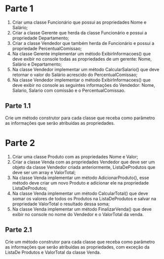 # Parte 1
1. Criar uma classe Funcionário que possui as propriedades Nome e Salário;
2. Criar a classe Gerente que herda da classe Funcionário e possui a propriedade
Departamento;
3. Criar a classe Vendedor que também herda de Funcionário e possui a propriedade
PercentualComissao;
4. Na classe Gerente implementar um método ExibirInformacoes() que deve exibir no
console todas as propriedades de um gerente: Nome, Salário e Departamento;
5. Na classe Vendedor implementar um método CalcularSalario() que deve retornar o
valor do Salário acrescido do PercentualComissao;
6. Na classe Vendedor implementar o método ExibirInformacoes() que deve exibir no
console as seguintes informações do Vendedor: Nome, Salario, Salario com
comissão e o PercentualComissao.

## Parte 1.1

 Crie um método construtor para cada classe que receba como parâmetro as
informações que serão atribuídas as propriedades.

# Parte 2
1. Criar uma classe Produto com as propriedades Nome e Valor;
2. Criar a classe Venda com as propriedades Vendedor que deve ser um objeto da
classe Vendedor criada anteriormente, ListaDeProdutos que deve ser um array e
ValorTotal;
3. Na classe Venda implementar um método AdicionarProduto(), esse método deve
criar um novo Produto e adicionar ele na propriedade ListaDeProdutos;
4. Na classe Venda implementar um método CalcularTotal() que deve somar os valores
de todos os Produtos na ListaDeProdutos e salvar na propriedade ValorTotal o
resultado dessa soma;
5. Na classe Venda implementar um método FinalizarVenda() que deve exibir no
console no nome do Vendedor e o ValorTotal da venda.

## Parte 2.1

Crie um método construtor para cada classe que receba como parâmetro as
informações que serão atribuídas as propriedades, com exceção da ListaDe
Produtos e ValorTotal da classe Venda.